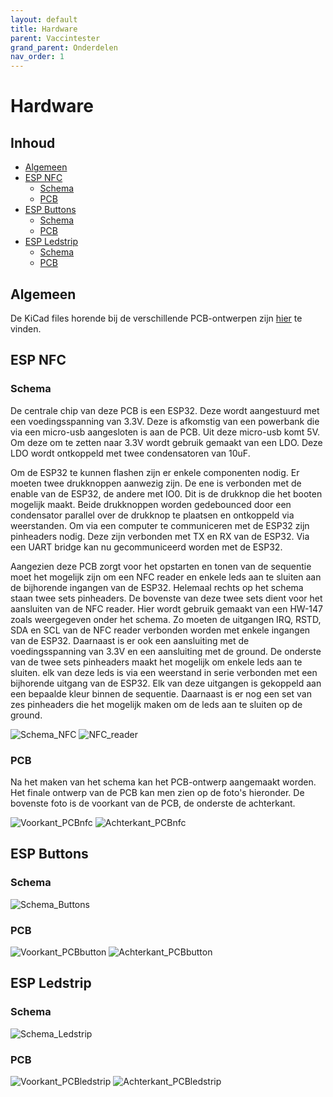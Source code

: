 ```yaml
---
layout: default
title: Hardware
parent: Vaccintester
grand_parent: Onderdelen
nav_order: 1
---
```


# Hardware

## Inhoud
- [Algemeen](#Algemeen)
- [ESP NFC](#ESP_NFC)
  - [Schema](#Schema)
  - [PCB](#PCB)
- [ESP Buttons](#ESP_Buttons)
  - [Schema](#Schema)
  - [PCB](#PCB)
- [ESP Ledstrip](#ESP_Ledstrip)
  - [Schema](#Schema)
  - [PCB](#PCB)

## Algemeen
De KiCad files horende bij de verschillende PCB-ontwerpen zijn [hier](https://github.com/Project-ES-20-21/General/tree/gh-pages/docs/Vaccintester/KiCad) te vinden.

## ESP NFC
### Schema
De centrale chip van deze PCB is een ESP32. Deze wordt aangestuurd met een voedingsspanning van 3.3V. Deze is afkomstig van een powerbank die via een micro-usb aangesloten is aan de PCB. Uit deze micro-usb komt 5V. Om deze om te zetten naar 3.3V wordt gebruik gemaakt van een LDO. Deze LDO wordt ontkoppeld met twee condensatoren van 10uF.

Om de ESP32 te kunnen flashen zijn er enkele componenten nodig. Er moeten twee drukknoppen aanwezig zijn. De ene is verbonden met de enable van de ESP32, de andere met IO0. Dit is de drukknop die het booten  mogelijk maakt. Beide drukknoppen worden gedebounced door een condensator parallel over de drukknop te plaatsen en ontkoppeld via weerstanden. Om via een computer te communiceren met de ESP32 zijn pinheaders nodig. Deze zijn verbonden met TX en RX van de ESP32. Via een UART bridge kan nu gecommuniceerd worden met de ESP32. 

Aangezien deze PCB zorgt voor het opstarten en tonen van de sequentie moet het mogelijk zijn om een NFC reader en enkele leds aan te sluiten aan de bijhorende ingangen van de ESP32. Helemaal rechts op het schema staan twee sets pinheaders. De bovenste van deze twee sets dient voor het aansluiten van de NFC reader. Hier wordt gebruik gemaakt van een HW-147 zoals weergegeven onder het schema. Zo moeten de uitgangen IRQ, RSTD, SDA en SCL van de NFC reader verbonden worden met enkele ingangen van de ESP32. Daarnaast is er ook een aansluiting met de voedingsspanning van 3.3V en een aansluiting met de ground. De onderste van de twee sets pinheaders maakt het mogelijk om enkele leds aan te sluiten. elk van deze leds is via een weerstand in serie verbonden met een bijhorende uitgang van de ESP32. Elk van deze uitgangen is gekoppeld aan een bepaalde kleur binnen de sequentie. Daarnaast is er nog een set van zes pinheaders die het mogelijk maken om de leds aan te sluiten op de ground.

![Schema_NFC](SchemaKast.PNG)
![NFC_reader](NFCReader.jpg)

### PCB
Na het maken van het schema kan het PCB-ontwerp aangemaakt worden. Het finale ontwerp van de PCB kan men zien op de foto's hieronder. De bovenste foto is de voorkant van de PCB, de onderste de achterkant.

![Voorkant_PCBnfc](VoorkantPCBKast.PNG)
![Achterkant_PCBnfc](AchterkantPCBKast.PNG)


## ESP Buttons
### Schema
![Schema_Buttons](SchemaButton.PNG)

### PCB
![Voorkant_PCBbutton](VoorkantPCBButton.PNG)
![Achterkant_PCBbutton](AchterkantPCBButton.PNG)

## ESP Ledstrip
### Schema
![Schema_Ledstrip](SchemaLedstrip.PNG)

### PCB
![Voorkant_PCBledstrip](VoorkantPCBLedstrip.PNG)
![Achterkant_PCBledstrip](AchterkantPCBLedstrip.PNG)






